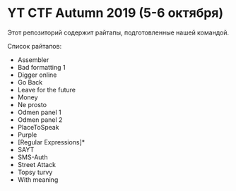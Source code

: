 # YT CTF Autumn 2019 (5-6 октября)
Этот репозиторий содержит райтапы, подготовленные нашей командой.

Список райтапов:

* Assembler
* Bad formatting 1
* Digger online
* Go Back
* Leave for the future
* Money
* Ne prosto
* Odmen panel 1
* Odmen panel 2
* PlaceToSpeak
* Purple
* [Regular Expressions]*
* SAYT
* SMS-Auth
* Street Attack
* Topsy turvy
* With meaning

